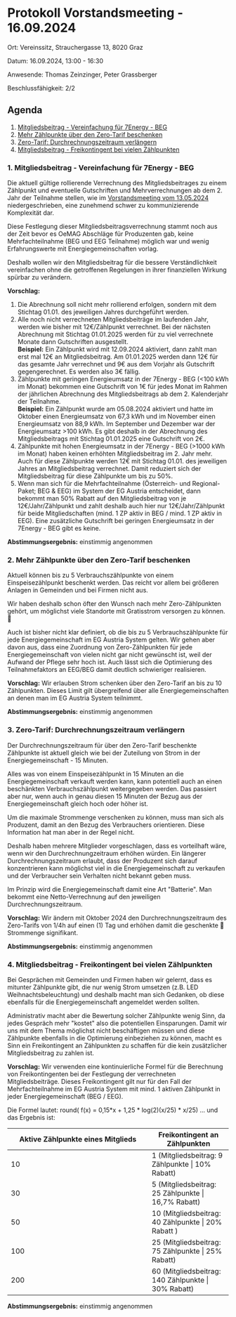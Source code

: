# Protokoll Vorstandsmeeting - 16.09.2024

Ort: Vereinssitz, Strauchergasse 13, 8020 Graz

Datum: 16.09.2024, 13:00 - 16:30

Anwesende: Thomas Zeinzinger, Peter Grassberger&#x20;

Beschlussfähigkeit: 2/2

## Agenda

1. [Mitgliedsbeitrag - Vereinfachung für 7Energy - BEG](protokoll-vorstandsmeeting-02.04.2024.md#id-1.-mitgliedsbeitrag-vereinfachung)
2. [Mehr Zählpunkte über den Zero-Tarif beschenken](protokoll-vorstandsmeeting-02.04.2024.md#id-2.-mehr-zahlpunkte-uber-den-zero-tarif-beschenken)&#x20;
3. [Zero-Tarif: Durchrechnungszeitraum verlängern](protokoll-vorstandsmeeting-02.04.2024.md#id-3.-zero-tarif-durchrechnungszeitraum-verlangern)&#x20;
4. [Mitgliedsbeitrag - Freikontingent bei vielen Zählpunkten](protokoll-vorstandsmeeting-02.04.2024.md#id-4.-mitgliedsbeitrag-freikontingent-bei-vielen-zahlpunkten)

### 1. Mitgliedsbeitrag - Vereinfachung für 7Energy - BEG &#x20;

Die aktuell gültige rollierende Verrechnung des Mitgliedsbeitrages zu einem Zählpunkt und eventuelle Gutschriften und Mehrverrechnungen ab dem 2. Jahr der Teilnahme stellen, wie im [Vorstandsmeeting vom 13.05.2024](protokoll-vorstandsmeeting-02.04.2024-1.md) niedergeschrieben, eine zunehmend schwer zu kommunizierende Komplexität dar.&#x20;

Diese Festlegung dieser Mitgliedsbeitragsverrechnung stammt noch aus der Zeit bevor es OeMAG Abschläge für Produzenten gab, keine Mehrfachteilnahme (BEG und EEG Teilnahme) möglich war und wenig Erfahrungswerte mit Energiegemeinschaften vorlag.&#x20;

Deshalb wollen wir den Mitgliedsbeitrag für die bessere Verständlichkeit vereinfachen ohne die getroffenen Regelungen in ihrer finanziellen Wirkung spürbar zu verändern.&#x20;

**Vorschlag:**&#x20;

1. Die Abrechnung soll nicht mehr rollierend erfolgen, sondern mit dem Stichtag 01.01. des jeweiligen Jahres durchgeführt werden.
2. Alle noch nicht verrechneten Mitgliedsbeiträge im laufenden Jahr, werden wie bisher mit 12€/Zählpunkt verrechnet. Bei der nächsten Abrechnung mit Stichtag 01.01.2025 werden für zu viel verrechnete Monate dann Gutschriften ausgestellt.\
   **Beispiel:** Ein Zählpunkt wird mit 12.09.2024 aktiviert, dann zahlt man erst mal 12€ an Mitgliedsbeitrag. Am 01.01.2025 werden dann 12€ für das gesamte Jahr verrechnet und 9€ aus dem Vorjahr als Gutschrift gegengerechnet. Es werden also 3€ fällig.&#x20;
3. Zählpunkte mit geringen Energieumsatz in der 7Energy - BEG (<100 kWh im Monat) bekommen eine Gutschrift von 1€ für jedes Monat im Rahmen der jährlichen Abrechnung des Mitgliedsbeitrags ab dem 2. Kalenderjahr der Teilnahme. \
   **Beispiel:** Ein Zählpunkt wurde am 05.08.2024 aktiviert und hatte im Oktober einen Energieumsatz von 67,3 kWh und im November einen Energieumsatz von 88,9 kWh. Im September und Dezember war der Energieumsatz >100 kWh. Es gibt deshalb in der Abrechnung des Mitgliedsbeitrags mit Stichtag 01.01.2025 eine Gutschrift von 2€.
4. Zählpunkte mit hohen Energieumsatz in der 7Energy - BEG (>1000 kWh im Monat) haben keinen erhöhten Mitgliedsbeitrag im 2. Jahr mehr. Auch für diese Zählpunkte werden 12€ mit Stichtag 01.01. des jeweiligen Jahres an Mitgliedsbeitrag verrechnet. Damit reduziert sich der Mitgliedsbeitrag für diese Zählpunkte um bis zu 50%.
5. Wenn man sich für die Mehrfachteilnahme (Österreich- und Regional-Paket; BEG & EEG) im System der EG Austria entscheidet, dann bekommt man 50% Rabatt auf den Mitgliedsbeitrag von je 12€/Jahr/Zählpunkt und zahlt deshalb auch hier nur 12€/Jahr/Zählpunkt für beide Mitgliedschaften (mind. 1 ZP aktiv in BEG / mind. 1 ZP aktiv in EEG). Eine zusätzliche Gutschrift bei geringen Energieumsatz in der 7Energy - BEG gibt es keine.  &#x20;

**Abstimmungsergebnis:** einstimmig angenommen

### 2. Mehr Zählpunkte über den Zero-Tarif beschenken&#x20;

Aktuell können bis zu 5 Verbrauchszählpunkte von einem Einspeisezählpunkt beschenkt werden. Das reicht vor allem bei größeren Anlagen in Gemeinden und bei Firmen nicht aus.

Wir haben deshalb schon öfter den Wunsch nach mehr Zero-Zählpunkten gehört, um möglichst viele Standorte mit Gratisstrom versorgen zu können. :tada:

Auch ist bisher nicht klar definiert, ob die bis zu 5 Verbrauchszählpunkte für jede Energiegemeinschaft im EG Austria System gelten. Wir gehen aber davon aus, dass eine Zuordnung von Zero-Zählpunkten für jede Energiegemeinschaft von vielen nicht gar nicht gewünscht ist, weil der Aufwand der Pflege sehr hoch ist. Auch lässt sich die Optimierung des Teilnahmefaktors an EEG/BEG damit deutlich schwieriger realisieren.

**Vorschlag:** Wir erlauben Strom schenken über den Zero-Tarif an bis zu 10 Zählpunkten. Dieses Limit gilt übergreifend über alle Energiegemeinschaften an denen man im EG Austria System teilnimmt.

**Abstimmungsergebnis:** einstimmig angenommen

### 3. Zero-Tarif: Durchrechnungszeitraum verlängern&#x20;

Der Durchrechnungszeitraum für über den Zero-Tarif beschenkte Zählpunkte ist aktuell gleich wie bei der Zuteilung von Strom in der Energiegemeinschaft - 15 Minuten.&#x20;

Alles was von einem Einspeisezählpunkt in 15 Minuten an die Energiegemeinschaft verkauft werden kann, kann potentiell auch an einen beschänkten Verbrauchszählpunkt weitergegeben werden. Das passiert aber nur, wenn auch in genau diesen 15 Minuten der Bezug aus der Energiegemeinschaft gleich hoch oder höher ist.&#x20;

Um die maximale Strommenge verschenken zu können, muss man sich als Produzent, damit an den Bezug des Verbrauchers orientieren. Diese Information hat man aber in der Regel nicht.&#x20;

Deshalb haben mehrere Mitglieder vorgeschlagen, dass es vorteilhaft wäre, wenn wir den Durchrechnungzeitraum erhöhen würden. Ein längerer Durchrechnungszeitraum erlaubt, dass der Produzent sich darauf konzentrieren kann möglichst viel in die Energiegemeinschaft zu verkaufen und der Verbraucher sein Verhalten nicht bekannt geben muss.&#x20;

Im Prinzip wird die Energiegemeinschaft damit eine Art "Batterie". Man bekommt eine Netto-Verrechnung auf den jeweiligen Durchrechnungszeitraum.&#x20;

**Vorschlag:** Wir ändern mit Oktober 2024 den Durchrechnungszeitraum des Zero-Tarifs von 1/4h auf einen (1) Tag und erhöhen damit die geschenkte 🫶 Strommenge signifikant.&#x20;

**Abstimmungsergebnis:** einstimmig angenommen

### 4. Mitgliedsbeitrag - Freikontingent bei vielen Zählpunkten&#x20;

Bei Gesprächen mit Gemeinden und Firmen haben wir gelernt, dass es mitunter Zählpunkte gibt, die nur wenig Strom umsetzen (z.B. LED Weihnachtsbeleuchtung) und deshalb macht man sich Gedanken, ob diese ebenfalls für die Energiegemeinschaft angemeldet werden sollten.&#x20;

Administrativ macht aber die Bewertung solcher Zählpunkte wenig Sinn, da jedes Gespräch mehr "kostet" also die potentiellen Einsparungen. Damit wir uns mit dem Thema möglichst nicht beschäftigen müssen und diese Zählpunkte ebenfalls in die Optimierung einbeziehen zu können, macht es Sinn ein Freikontingent an Zählpunkten zu schaffen für die kein zusätzlicher Mitgliedsbeitrag zu zahlen ist.

**Vorschlag:** Wir verwenden eine kontinuierliche Formel für die Berechnung von Freikontingenten bei der Festlegung der verrechneten Mitgliedsbeiträge. Dieses Freikontingent gilt nur für den Fall der Mehrfachteilnahme im EG Austria System mit mind. 1 aktiven Zählpunkt in jeder Energiegemeinschaft (BEG / EEG).

Die Formel lautet: round( f(x) = 0,15\*x + 1,25 \* log(2)(x/25) \* x/25) ... und das Ergebnis ist:&#x20;

<table><thead><tr><th width="305">Aktive Zählpunkte eines Mitglieds</th><th>Freikontingent an Zählpunkten</th></tr></thead><tbody><tr><td>10</td><td>1 (Mitgliedsbeitrag: 9 Zählpunkte | 10% Rabatt)</td></tr><tr><td>30</td><td>5 (Mitgliedsbeitrag: 25 Zählpunkte | 16,7% Rabatt)</td></tr><tr><td>50</td><td>10 (Mitgliedsbeitrag: 40 Zählpunkte | 20% Rabatt )</td></tr><tr><td>100</td><td>25 (Mitgliedsbeitrag: 75 Zählpunkte | 25% Rabatt)</td></tr><tr><td>200</td><td>60 (Mitgliedsbeitrag: 140 Zählpunkte | 30% Rabatt)</td></tr></tbody></table>

**Abstimmungsergebnis:** einstimmig angenommen

